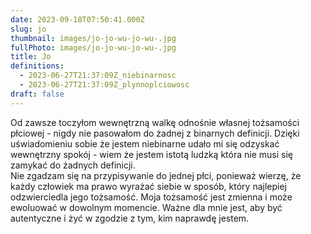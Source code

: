 ```yaml
---
date: 2023-09-18T07:50:41.000Z
slug: jo
thumbnail: images/jo-jo-wu-jo-wu-.jpg
fullPhoto: images/jo-jo-wu-jo-wu-.jpg
title: Jo
definitions:
  - 2023-06-27T21:37:09Z_niebinarnosc
  - 2023-06-27T21:37:09Z_plynnoplciowosc
draft: false
---
```

Od zawsze toczyłom wewnętrzną walkę odnośnie własnej tożsamości płciowej - nigdy nie pasowałom do żadnej z binarnych definicji. Dzięki uświadomieniu sobie że jestem niebinarne udało mi się odzyskać wewnętrzny spokój - wiem że jestem istotą ludzką która nie musi się zamykać do żadnych definicji. \
Nie zgadzam się na przypisywanie do jednej płci, ponieważ wierzę, że każdy człowiek ma prawo wyrażać siebie w sposób, który najlepiej odzwierciedla jego tożsamość. Moja tożsamość jest zmienna i może ewoluować w dowolnym momencie. Ważne dla mnie jest, aby być autentyczne i żyć w zgodzie z tym, kim naprawdę jestem.
